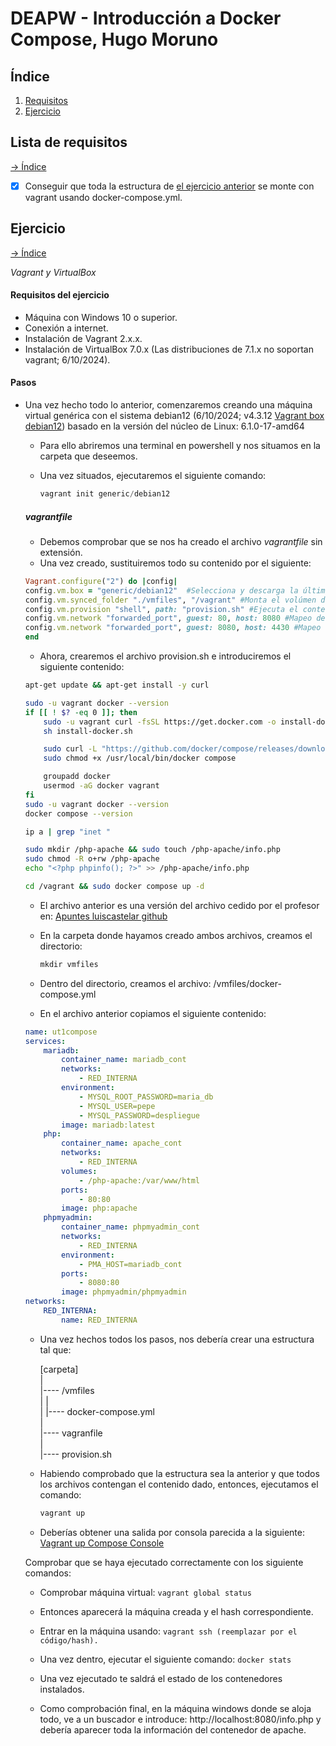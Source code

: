 # DEAPW - Introducción a Docker Compose, Hugo Moruno

## Índice

1. [Requisitos](#lista-de-requisitos)
2. [Ejercicio](#base-del-ejercicio)


## Lista de requisitos 

[-> Índice](#índice)

- [x] Conseguir que toda la estructura de [el ejercicio anterior](../ut1-Docker/README.md) se monte con vagrant usando docker-compose.yml.

## Ejercicio 

[-> Índice](#índice)

*Vagrant y VirtualBox*

#### Requisitos del ejercicio

- Máquina con Windows 10 o superior.
- Conexión a internet.
- Instalación de Vagrant 2.x.x.
- Instalación de VirtualBox 7.0.x (Las distribuciones de 7.1.x no soportan vagrant; 6/10/2024).

#### Pasos

- Una vez hecho todo lo anterior, comenzaremos creando una máquina virtual genérica con el sistema debian12 (6/10/2024; v4.3.12 [Vagrant box debian12](https://app.vagrantup.com/generic/boxes/debian12)) basado en la versión del núcleo de Linux: 6.1.0-17-amd64

    - Para ello abriremos una terminal en powershell y nos situamos en la carpeta que deseemos.
    - Una vez situados, ejecutaremos el siguiente comando:

        ```powershell
        vagrant init generic/debian12
        ```

    ##### vagrantfile

    - Debemos comprobar que se nos ha creado el archivo *vagrantfile* sin extensión.
    - Una vez creado, sustituiremos todo su contenido por el siguiente:

    ```ruby
    Vagrant.configure("2") do |config|
    config.vm.box = "generic/debian12"  #Selecciona y descarga la última versión de debian12
    config.vm.synced_folder "./vmfiles", "/vagrant" #Monta el volúmen de la MV en el directorio del contenedor
    config.vm.provision "shell", path: "provision.sh" #Ejecuta el contenido del archivo provision.sh en la máquina recién creada
    config.vm.network "forwarded_port", guest: 80, host: 8080 #Mapeo del puerto 80 (puerto para acceder a php-apache desde el mundo).
    config.vm.network "forwarded_port", guest: 8080, host: 4430 #Mapeo del puerto 8080 (puerto para acceder a phpMyAdmin desde el mundo).
    end
    ```

    - Ahora, crearemos el archivo provision.sh e introduciremos el siguiente contenido:

    ```bash
    apt-get update && apt-get install -y curl

    sudo -u vagrant docker --version
    if [[ ! $? -eq 0 ]]; then
        sudo -u vagrant curl -fsSL https://get.docker.com -o install-docker.sh
        sh install-docker.sh

        sudo curl -L "https://github.com/docker/compose/releases/download/v2.20.2/docker compose-$(uname -s)-$(uname -m)" -o /usr/local/bin/docker compose
        sudo chmod +x /usr/local/bin/docker compose

        groupadd docker
        usermod -aG docker vagrant
    fi
    sudo -u vagrant docker --version
    docker compose --version

    ip a | grep "inet "

    sudo mkdir /php-apache && sudo touch /php-apache/info.php
    sudo chmod -R o+rw /php-apache
    echo "<?php phpinfo(); ?>" >> /php-apache/info.php

    cd /vagrant && sudo docker compose up -d
    ```

    - El archivo anterior es una versión del archivo cedido por el profesor en: [Apuntes luiscastelar github](https://github.com/luiscastelar/clases24_25/blob/main/comun/docker.md#preparaci%C3%B3n-para-aula)

    - En la carpeta donde hayamos creado ambos archivos, creamos el directorio:

        ```powershell
        mkdir vmfiles 
        ```

    - Dentro del directorio, creamos el archivo: /vmfiles/docker-compose.yml

    - En el archivo anterior copiamos el siguiente contenido:

    ```yml
    name: ut1compose
    services:
        mariadb:
            container_name: mariadb_cont
            networks:
                - RED_INTERNA
            environment:
                - MYSQL_ROOT_PASSWORD=maria_db
                - MYSQL_USER=pepe
                - MYSQL_PASSWORD=despliegue
            image: mariadb:latest
        php:
            container_name: apache_cont
            networks:
                - RED_INTERNA
            volumes:
                - /php-apache:/var/www/html
            ports:
                - 80:80
            image: php:apache
        phpmyadmin:
            container_name: phpmyadmin_cont
            networks:
                - RED_INTERNA
            environment:
                - PMA_HOST=mariadb_cont
            ports:
                - 8080:80
            image: phpmyadmin/phpmyadmin
    networks:
        RED_INTERNA:
            name: RED_INTERNA
    ```

    - Una vez hechos todos los pasos, nos debería crear una estructura tal que:

        [carpeta]  
        |  
        |---- /vmfiles  
        |     |  
        |     |---- docker-compose.yml  
        |  
        |---- vagranfile  
        |  
        |---- provision.sh  

    - Habiendo comprobado que la estructura sea la anterior y que todos los archivos contengan el contenido dado, entonces, ejecutamos el comando:

        ```powershell
        vagrant up
        ```

    - Deberías obtener una salida por consola parecida a la siguiente: [Vagrant up Compose Console](./documents/vagrant-up.txt)

    Comprobar que se haya ejecutado correctamente con los siguiente comandos:  
    - Comprobar máquina virtual:
            ```
            vagrant global status
            ```  

    - Entonces aparecerá la máquina creada y el hash correspondiente.  
    - Entrar en la máquina usando:
            ```
                vagrant ssh (reemplazar por el código/hash).
            ```

    - Una vez dentro, ejecutar el siguiente comando:
            ```
                docker stats
            ```

    - Una vez ejecutado te saldrá el estado de los contenedores instalados.
    - Como comprobación final, en la máquina windows donde se aloja todo, ve a un buscador e introduce: http://localhost:8080/info.php y debería aparecer toda la información del contenedor de apache.